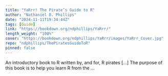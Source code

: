 ```yaml
---
title: "YaRrr! The Pirate’s Guide to R"
author: "Nathaniel D. Phillips"
date: "2024-11-11T19:34:44Z"
tags: [Guide]
link: "https://bookdown.org/ndphillips/YaRrr/"
length_weight: "100%"
cover: "https://bookdown.org/ndphillips/YaRrr/images/YaRrr_Cover.jpg"
repo: "ndphillips/ThePiratesGuideToR"
pinned: false
---
```


An introductory book to R written by, and for, R pirates [...] The purpose of this book is to help you learn R from the ...
